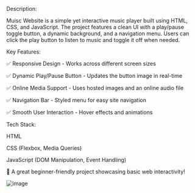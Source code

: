 Description:

Muisc Website is a simple yet interactive music player built using HTML, CSS, and JavaScript. The project features a clean UI with a play/pause toggle button, a dynamic background, and a navigation menu. Users can click the play button to listen to music and toggle it off when needed.

Key Features:

✅ Responsive Design - Works across different screen sizes

✅ Dynamic Play/Pause Button - Updates the button image in real-time

✅ Online Media Support - Uses hosted images and an online audio file

✅ Navigation Bar - Styled menu for easy site navigation

✅ Smooth User Interaction - Hover effects and animations

Tech Stack:

HTML

CSS (Flexbox, Media Queries)

JavaScript (DOM Manipulation, Event Handling)

🚀 A great beginner-friendly project showcasing basic web interactivity!

![image](https://github.com/user-attachments/assets/45fccb69-7c52-4dc0-9d53-788ed0a32517)

